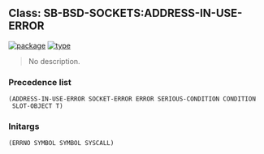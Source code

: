 ## Class: SB-BSD-SOCKETS:ADDRESS-IN-USE-ERROR
[![package](https://img.shields.io/badge/Package-SB--BSD--SOCKETS-5f9ea0.svg?style=social&colorA=999999)](../) [![type](https://img.shields.io/badge/Type-Class-5f9ea0.svg?style=social&colorA=999999)](../#class) 

> No description.

### Precedence list
```
(ADDRESS-IN-USE-ERROR SOCKET-ERROR ERROR SERIOUS-CONDITION CONDITION
 SLOT-OBJECT T)
```
### Initargs
```
(ERRNO SYMBOL SYMBOL SYSCALL)
```
